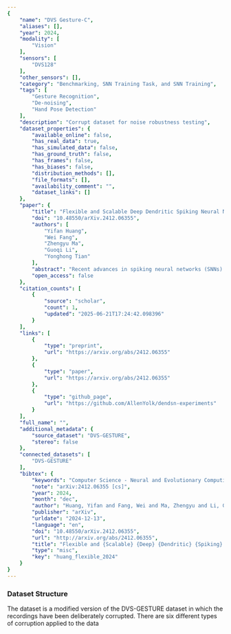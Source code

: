 ```yaml
---
{
    "name": "DVS Gesture-C",
    "aliases": [],
    "year": 2024,
    "modality": [
        "Vision"
    ],
    "sensors": [
        "DVS128"
    ],
    "other_sensors": [],
    "category": "Benchmarking, SNN Training Task, and SNN Training",
    "tags": [
        "Gesture Recognition",
        "De-noising",
        "Hand Pose Detection"
    ],
    "description": "Corrupt dataset for noise robustness testing",
    "dataset_properties": {
        "available_online": false,
        "has_real_data": true,
        "has_simulated_data": false,
        "has_ground_truth": false,
        "has_frames": false,
        "has_biases": false,
        "distribution_methods": [],
        "file_formats": [],
        "availability_comment": "",
        "dataset_links": []
    },
    "paper": {
        "title": "Flexible and Scalable Deep Dendritic Spiking Neural Networks with Multiple Nonlinear Branching",
        "doi": "10.48550/arXiv.2412.06355",
        "authors": [
            "Yifan Huang",
            "Wei Fang",
            "Zhengyu Ma",
            "Guoqi Li",
            "Yonghong Tian"
        ],
        "abstract": "Recent advances in spiking neural networks (SNNs) have a predominant focus on network architectures, while relatively little attention has been paid to the underlying neuron model. The point neuron models, a cornerstone of deep SNNs, pose a bottleneck on the network-level expressivity since they depict somatic dynamics only. In contrast, the multi-compartment models in neuroscience offer remarkable expressivity by introducing dendritic morphology and dynamics, but remain underexplored in deep learning due to their unaffordable computational cost and inflexibility. To combine the advantages of both sides for a flexible, efficient yet more powerful model, we propose the dendritic spiking neuron (DendSN) incorporating multiple dendritic branches with nonlinear dynamics. Compared to the point spiking neurons, DendSN exhibits significantly higher expressivity. DendSN's flexibility enables its seamless integration into diverse deep SNN architectures. To accelerate dendritic SNNs (DendSNNs), we parallelize dendritic state updates across time steps, and develop Triton kernels for GPU-level acceleration. As a result, we can construct large-scale DendSNNs with depth comparable to their point SNN counterparts. Next, we comprehensively evaluate DendSNNs' performance on various demanding tasks. By modulating dendritic branch strengths using a context signal, catastrophic forgetting of DendSNNs is substantially mitigated. Moreover, DendSNNs demonstrate enhanced robustness against noise and adversarial attacks compared to point SNNs, and excel in few-shot learning settings. Our work firstly demonstrates the possibility of training bio-plausible dendritic SNNs with depths and scales comparable to traditional point SNNs, and reveals superior expressivity and robustness of reduced dendritic neuron models in deep learning, thereby offering a fresh perspective on advancing neural network design.",
        "open_access": false
    },
    "citation_counts": [
        {
            "source": "scholar",
            "count": 1,
            "updated": "2025-06-21T17:24:42.098396"
        }
    ],
    "links": [
        {
            "type": "preprint",
            "url": "https://arxiv.org/abs/2412.06355"
        },
        {
            "type": "paper",
            "url": "https://arxiv.org/abs/2412.06355"
        },
        {
            "type": "github_page",
            "url": "https://github.com/AllenYolk/dendsn-experiments"
        }
    ],
    "full_name": "",
    "additional_metadata": {
        "source_dataset": "DVS-GESTURE",
        "stereo": false
    },
    "connected_datasets": [
        "DVS-GESTURE"
    ],
    "bibtex": {
        "keywords": "Computer Science - Neural and Evolutionary Computing",
        "note": "arXiv:2412.06355 [cs]",
        "year": 2024,
        "month": "dec",
        "author": "Huang, Yifan and Fang, Wei and Ma, Zhengyu and Li, Guoqi and Tian, Yonghong",
        "publisher": "arXiv",
        "urldate": "2024-12-13",
        "language": "en",
        "doi": "10.48550/arXiv.2412.06355",
        "url": "http://arxiv.org/abs/2412.06355",
        "title": "Flexible and {Scalable} {Deep} {Dendritic} {Spiking} {Neural} {Networks} with {Multiple} {Nonlinear} {Branching}",
        "type": "misc",
        "key": "huang_flexible_2024"
    }
}
---
```


### Dataset Structure

The dataset is a modified version of the DVS-GESTURE dataset in which the recordings have been deliberately corrupted. There are six different types of corruption applied to the data
